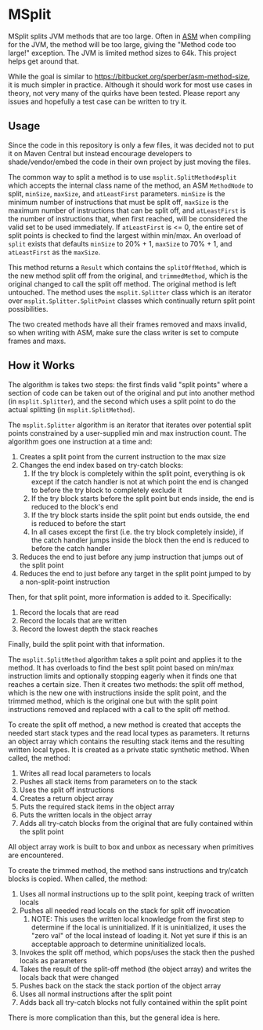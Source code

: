 # MSplit

MSplit splits JVM methods that are too large. Often in [ASM](https://asm.ow2.io/) when compiling for the JVM, the method
will be too large, giving the "Method code too large!" exception. The JVM is limited method sizes to 64k. This project
helps get around that.

While the goal is similar to https://bitbucket.org/sperber/asm-method-size, it is much simpler in practice. Although it
should work for most use cases in theory, not very many of the quirks have been tested. Please report any issues and
hopefully a test case can be written to try it.

## Usage

Since the code in this repository is only a few files, it was decided not to put it on Maven Central but instead
encourage developers to shade/vendor/embed the code in their own project by just moving the files.

The common way to split a method is to use `msplit.SplitMethod#split` which accepts the internal class name of the
method, an ASM `MethodNode` to split, `minSize`, `maxSize`, and `atLeastFirst` parameters. `minSize` is the minimum
number of instructions that must be split off, `maxSize` is the maximum number of instructions that can be split off,
and `atLeastFirst` is the number of instructions that, when first reached, will be considered the valid set to be used
immediately. If `atLeastFirst` is &lt;= 0, the entire set of split points is checked to find the largest within min/max.
An overload of `split` exists that defaults `minSize` to 20% + 1, `maxSize` to 70% + 1, and `atLeastFirst` as the
`maxSize`.

This method returns a `Result` which contains the `splitOffMethod`, which is the new method split off from the original,
and `trimmedMethod`, which is the original changed to call the split off method. The original method is left untouched.
The method uses the `msplit.Splitter` class which is an iterator over `msplit.Splitter.SplitPoint` classes which
continually return split point possibilities.

The two created methods have all their frames removed and maxs invalid, so when writing with ASM, make sure the class
writer is set to compute frames and maxs.

## How it Works

The algorithm is takes two steps: the first finds valid "split points" where a section of code can be taken out of the
original and put into another method (in `msplit.Splitter`), and the second which uses a split point to do the actual
splitting (in `msplit.SplitMethod`).

The `msplit.Splitter` algorithm is an iterator that iterates over potential split points constrained by a user-supplied
min and max instruction count. The algorithm goes one instruction at a time and:

1. Creates a split point from the current instruction to the max size
1. Changes the end index based on try-catch blocks:
   1. If the try block is completely within the split point, everything is ok except if the catch handler is not at
      which point the end is changed to before the try block to completely exclude it
   1. If the try block starts before the split point but ends inside, the end is reduced to the block's end
   1. If the try block starts inside the split point but ends outside, the end is reduced to before the start
   1. In all cases except the first (i.e. the try block completely inside), if the catch handler jumps inside the block
      then the end is reduced to before the catch handler
1. Reduces the end to just before any jump instruction that jumps out of the split point
1. Reduces the end to just before any target in the split point jumped to by a non-split-point instruction

Then, for that split point, more information is added to it. Specifically:

1. Record the locals that are read
1. Record the locals that are written
1. Record the lowest depth the stack reaches

Finally, build the split point with that information.

The `msplit.SplitMethod` algorithm takes a split point and applies it to the method. It has overloads to find the best
split point based on min/max instruction limits and optionally stopping eagerly when it finds one that reaches a certain
size. Then it creates two methods: the split off method, which is the new one with instructions inside the split point,
and the trimmed method, which is the original one but with the split point instructions removed and replaced with a call
to the split off method.

To create the split off method, a new method is created that accepts the needed start stack types and the read local
types as parameters. It returns an object array which contains the resulting stack items and the resulting written local
types. It is created as a private static synthetic method. When called, the method:

1. Writes all read local parameters to locals
1. Pushes all stack items from parameters on to the stack
1. Uses the split off instructions
1. Creates a return object array
1. Puts the required stack items in the object array
1. Puts the written locals in the object array
1. Adds all try-catch blocks from the original that are fully contained within the split point

All object array work is built to box and unbox as necessary when primitives are encountered.

To create the trimmed method, the method sans instructions and try/catch blocks is copied. When called, the method:

1. Uses all normal instructions up to the split point, keeping track of written locals
1. Pushes all needed read locals on the stack for split off invocation
   1. NOTE: This uses the written local knowledge from the first step to determine if the local is uninitialized. If it
      is uninitialized, it uses the "zero val" of the local instead of loading it. Not yet sure if this is an acceptable
      approach to determine uninitialized locals.
1. Invokes the split off method, which pops/uses the stack then the pushed locals as parameters
1. Takes the result of the split-off method (the object array) and writes the locals back that were changed
1. Pushes back on the stack the stack portion of the object array
1. Uses all normal instructions after the split point
1. Adds back all try-catch blocks not fully contained within the split point

There is more complication than this, but the general idea is here.